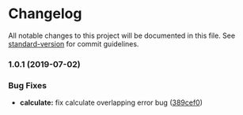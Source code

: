 # Changelog

All notable changes to this project will be documented in this file. See [standard-version](https://github.com/conventional-changelog/standard-version) for commit guidelines.

### 1.0.1 (2019-07-02)


### Bug Fixes

* **calculate:** fix calculate overlapping error bug ([389cef0](https://github.com/Nelayah/schedule/commit/389cef0))
